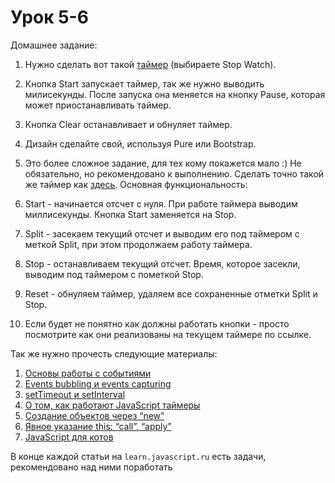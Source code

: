 # Урок 5-6

Домашнее задание:

1. Нужно сделать вот такой [таймер](http://www.online-stopwatch.com/full-screen-stopwatch/) (выбираете Stop Watch).
  1. Кнопка Start запускает таймер, так же нужно выводить милисекунды. После запуска она меняется на кнопку Pause, которая может приостанавливать таймер.
  2. Кнопка Clear останавливает и обнуляет таймер.
  3. Дизайн сделайте свой, используя Pure или Bootstrap.

2. Это более сложное задание, для тех кому покажется мало :) Не обязательно, но рекомендовано к выполнению.
Сделать точно такой же таймер как [здесь](http://stopwatch.onlineclock.net/new/). Основная функциональность:
  1. Start - начинается отсчет с нуля. При работе таймера выводим миллисекунды. Кнопка Start заменяется на Stop.
  2. Split - засекаем текущий отсчет и выводим его под таймером с меткой Split, при этом продолжаем работу таймера.
  3. Stop - останавливаем текущий отсчет. Время, которое засекли, выводим под таймером с пометкой Stop.
  4. Reset - обнуляем таймер, удаляем все сохраненные отметки Split и Stop.
  5. Если будет не понятно как должны работать кнопки - просто посмотрите как они реализованы на текущем таймере по ссылке.


Так же нужно прочесть следующие материалы:

1. [Основы работы с событиями](https://learn.javascript.ru/events-and-interfaces)
2. [Events bubbling и events capturing](http://habrahabr.ru/post/126471/)
3. [setTimeout и setInterval](https://learn.javascript.ru/settimeout-setinterval)
4. [О том, как работают JavaScript таймеры](http://habrahabr.ru/post/138062/)
5. [Создание объектов через “new”](https://learn.javascript.ru/constructor-new)
6. [Явное указание this: “call”, “apply”](https://learn.javascript.ru/call-apply)
7. [JavaScript для котов](http://vova.io/blog/javascript-for-cats/)

В конце каждой статьи на `learn.javascript.ru` есть задачи, рекомендовано над ними поработать
